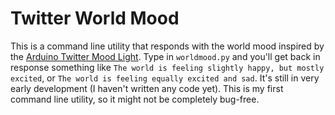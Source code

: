 Twitter World Mood
==================

This is a command line utility that responds with the world mood inspired by the [Arduino Twitter Mood Light](http://www.instructables.com/id/Twitter-Mood-Light-The-Worlds-Mood-in-a-Box/). Type in `worldmood.py` and you'll get back in response something like `The world is feeling slightly happy, but mostly excited`, or `The world is feeling equally excited and sad`. It's still in very early development (I haven't written any code yet). This is my first command line utility, so it might not be completely bug-free.